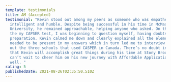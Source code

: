 ```yaml
---
template: testimonials
title: AM (Accepted)
testimonial: "Kevin stood out among my peers as someone who was empathetic,
  intelligent and humble. Despite being successful in his time in McMaster
  University, he remained approachable, helping anyone who asked. On the eve of
  the my CAPSER test, I was beginning to question myself, having doubts about my
  preparation. Kevin calmed me down and clearly explained all the elements that
  needed to be present in my answers which in turn led me to interview at two
  out the three schools that used CASPER in Canada. There’s no doubt in my mind
  that Kevin will accomplish great things during his time at Stony Brook and I
  can’t wait to cheer him on his new journey with Affordable Applications as
  well. "
rating: 5
publishedDate: 2021-08-26T02:35:50.510Z
---
```

